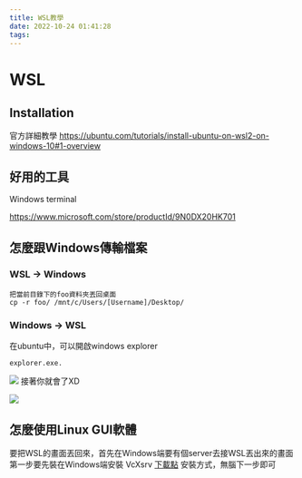 ```yaml
---
title: WSL教學
date: 2022-10-24 01:41:28
tags:
---
```

# WSL

## Installation
官方詳細教學
https://ubuntu.com/tutorials/install-ubuntu-on-wsl2-on-windows-10#1-overview

## 好用的工具

Windows terminal

https://www.microsoft.com/store/productId/9N0DX20HK701


## 怎麼跟Windows傳輸檔案

### WSL -> Windows
```
把當前目錄下的foo資料夾丟回桌面
cp -r foo/ /mnt/c/Users/[Username]/Desktop/
```

###  Windows -> WSL

在ubuntu中，可以開啟windows explorer
```bash=
explorer.exe.
```
![](https://i.imgur.com/4X6ijMu.png)
接著你就會了XD

![](https://i.imgur.com/4cYQqcq.png)


## 怎麼使用Linux GUI軟體

要把WSL的畫面丟回來，首先在Windows端要有個server去接WSL丟出來的畫面
第一步要先裝在Windows端安裝 VcXsrv
[下載點](https://sourceforge.net/projects/vcxsrv/)
安裝方式，無腦下一步即可
